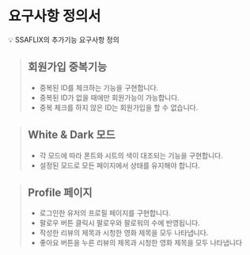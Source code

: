 # 요구사항 정의서

:bulb: SSAFLIX의 추가기능 요구사항 정의

> ## 회원가입 중복기능
>
> - 중복된 ID를 체크하는 기능을 구현합니다.
> - 중복된 ID가 없을 때에만 회원가능이 가능합니다.
> - 중복 체크를 하지 않은 ID는 회원가입을 할 수 없습니다.

> ## White & Dark 모드
>
> - 각 모드에 따라 폰트와 시트의 색이 대조되는 기능을 구현합니다.
> - 설정된 모드로 모든 페이지에서 상태를 유지해야 합니다.

> ## Profile 페이지
>
> - 로그인한 유저의 프로필 페이지를 구현합니다.
> - 팔로우 버튼 클릭시 팔로우와 팔로워의 수에 반영됩니다.
> - 작성한 리뷰의 제목과 시청한 영화 제목을 모두 나타냅니다.
> - 좋아요 버튼을 누른 리뷰의 제목과 시청한 영화 제목을 모두 나타냅니다